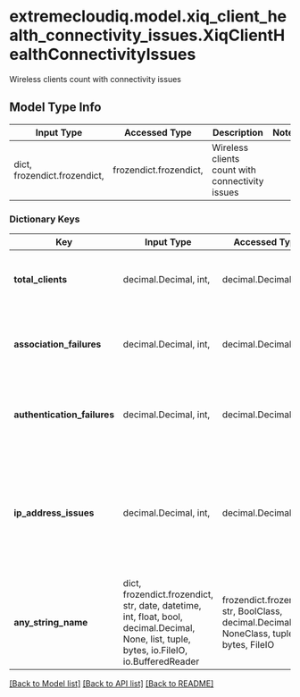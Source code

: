 # extremecloudiq.model.xiq_client_health_connectivity_issues.XiqClientHealthConnectivityIssues

Wireless clients count with connectivity issues

## Model Type Info
Input Type | Accessed Type | Description | Notes
------------ | ------------- | ------------- | -------------
dict, frozendict.frozendict,  | frozendict.frozendict,  | Wireless clients count with connectivity issues | 

### Dictionary Keys
Key | Input Type | Accessed Type | Description | Notes
------------ | ------------- | ------------- | ------------- | -------------
**total_clients** | decimal.Decimal, int,  | decimal.Decimal,  | The total number of clients | [optional] value must be a 64 bit integer
**association_failures** | decimal.Decimal, int,  | decimal.Decimal,  | The number of failed or slow associations (where slow is defined as &gt;&#x3D; 5 seconds) | [optional] value must be a 64 bit integer
**authentication_failures** | decimal.Decimal, int,  | decimal.Decimal,  | The number of failed or slow authentications (where slow is defined as &gt;&#x3D; 5 seconds) | [optional] value must be a 64 bit integer
**ip_address_issues** | decimal.Decimal, int,  | decimal.Decimal,  | The number of DHCP issues, including private IP address assignments or slow responses (where slow is defined as &gt;&#x3D; 5 seconds) | [optional] value must be a 64 bit integer
**any_string_name** | dict, frozendict.frozendict, str, date, datetime, int, float, bool, decimal.Decimal, None, list, tuple, bytes, io.FileIO, io.BufferedReader | frozendict.frozendict, str, BoolClass, decimal.Decimal, NoneClass, tuple, bytes, FileIO | any string name can be used but the value must be the correct type | [optional]

[[Back to Model list]](../../README.md#documentation-for-models) [[Back to API list]](../../README.md#documentation-for-api-endpoints) [[Back to README]](../../README.md)


